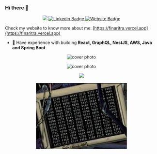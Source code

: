 ### Hi there 👋

<p align=center>  
<img src='https://komarev.com/ghpvc/?username=FinaritrAndrianiaina&color=000080'>
<a href="https://www.linkedin.com/in/finaritrandrianiaina/" rel="nofollow">
<img src="https://camo.githubusercontent.com/93ca47e21e17f622a41d26d599e008e4c30b8a322186f18019bc43d54f57b0c9/68747470733a2f2f696d672e736869656c64732e696f2f62616467652f2d4c696e6b6564496e2d3065373661383f7374796c653d666c61742d737175617265266c6f676f3d4c696e6b6564696e266c6f676f436f6c6f723d7768697465" alt="Linkedin Badge" data-canonical-src="https://img.shields.io/badge/-LinkedIn-0e76a8?style=flat-square&amp;logo=Linkedin&amp;logoColor=white" style="max-width:100%;">
</a>

<!--Portfolio-->
<a href="https://finaritra.vercel.app/" rel="nofollow">
<img src="https://camo.githubusercontent.com/58303f0576559ea5bd6dad66e2a43cdab19d1902f1d4bdf693e8c0956dc1b46a/68747470733a2f2f696d672e736869656c64732e696f2f62616467652f576562736974652d3362353939383f7374796c653d666c61742d737175617265266c6f676f3d676f6f676c652d6368726f6d65266c6f676f436f6c6f723d7768697465" alt="Website Badge" data-canonical-src="https://img.shields.io/badge/Website-3b5998?style=flat-square&amp;logo=google-chrome&amp;logoColor=white" style="max-width:100%;">
</a>

 <p>

Check my website to know more about me:
[https://finaritra.vercel.app](https://finaritra.vercel.app)

- 💬 Have experience with building **React, GraphQL, NestJS, AWS, Java and Spring Boot**
  
 <p align="center">
   <img width="400" src="https://github-readme-stats.vercel.app/api?username=FinaritrAndrianiaina&show_icons=true&theme=synthwave&count_private=true" width="100%" alt="cover photo"/>
</p>

<p align="center">
   <img width="400" src="https://github-readme-streak-stats.herokuapp.com/?user=FinaritrAndrianiaina&show_icons=true&theme=synthwave&count_private=true" width="100%" alt="cover photo"/>
</p>
<p align="center">
<img width="300" src="https://thumbs.gfycat.com/BelatedQuarrelsomeKomododragon-size_restricted.gif"/>
</p>

<p align="center">

 <img width="300" src="https://raw.githubusercontent.com/FinaritrAndrianiaina/FinaritrAndrianiaina/refs/heads/main/giphy.webp"/>
</p>

